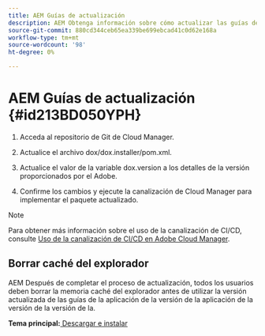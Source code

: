 ```yaml
---
title: AEM Guías de actualización
description: AEM Obtenga información sobre cómo actualizar las guías de la
source-git-commit: 880cd344ceb65ea339be699ebcad41c0d62e168a
workflow-type: tm+mt
source-wordcount: '98'
ht-degree: 0%

---
```


# AEM Guías de actualización {#id213BD050YPH}

1. Acceda al repositorio de Git de Cloud Manager.

1. Actualice el archivo dox/dox.installer/pom.xml.

1. Actualice el valor de la variable dox.version a los detalles de la versión proporcionados por el Adobe.

1. Confirme los cambios y ejecute la canalización de Cloud Manager para implementar el paquete actualizado.


>[!NOTE]
>
> Para obtener más información sobre el uso de la canalización de CI/CD, consulte [Uso de la canalización de CI/CD en Adobe Cloud Manager](https://experienceleague.adobe.com/docs/experience-manager-learn/foundation/cloud-manager/use-the-cicd-pipeline-in-cloud-manager-for-aem.html).

## Borrar caché del explorador

AEM Después de completar el proceso de actualización, todos los usuarios deben borrar la memoria caché del explorador antes de utilizar la versión actualizada de las guías de la aplicación de la versión de la aplicación de la versión de la versión de la.

**Tema principal:**[ Descargar e instalar](download-install.md)
